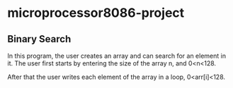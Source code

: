 # microprocessor8086-project
## Binary Search

 In this program, the user creates an array and can search for an element in it. The user first starts by entering the size of the array n, and 0<n<128. 
 
After that the user writes each element of the array in a loop, 0<arr[i]<128. 
